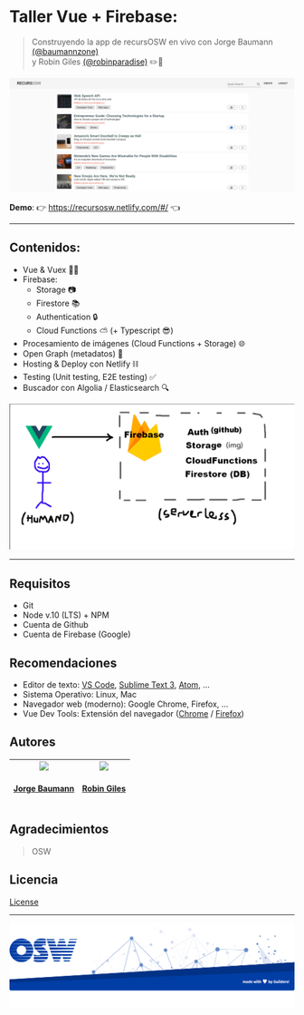 # Taller Vue + Firebase: 
> Construyendo la app de recursOSW en vivo con Jorge Baumann [(@baumannzone)](https://github.com/baumannzone)  
> y Robin Giles [(@robinparadise)](https://github.com/robinparadise) ✏️🦄 

![main](./assets/main.png)

**Demo**: 👉 https://recursosw.netlify.com/#/ 👈

--- 

## Contenidos:
- Vue & Vuex 🖖💚
- Firebase: 
    - Storage 📷
    - Firestore 📚
    - Authentication 🔒
    - Cloud Functions ⛅️ (+ Typescript 😎)
- Procesamiento de imágenes (Cloud Functions + Storage) 🌐
- Open Graph (metadatos) 🔣
- Hosting & Deploy con Netlify ⛓
- Testing (Unit testing, E2E testing) ✅
- Buscador con Algolia / Elasticsearch 🔍

![main](./assets/VueFirebase.png)

---

## Requisitos
- Git
- Node v.10 (LTS) + NPM
- Cuenta de Github
- Cuenta de Firebase (Google)

## Recomendaciones
- Editor de texto: [VS Code](https://code.visualstudio.com/), [Sublime Text 3](https://www.sublimetext.com/), [Atom](https://atom.io/), ...
- Sistema Operativo: Linux, Mac
- Navegador web (moderno): Google Chrome, Firefox, ...
- Vue Dev Tools: Extensión del navegador ([Chrome](https://chrome.google.com/webstore/detail/vuejs-devtools/nhdogjmejiglipccpnnnanhbledajbpd?hl=es) / [Firefox](https://addons.mozilla.org/es/firefox/addon/vue-js-devtools/)) 

## Autores
| <a href='https://twitter.com/baumannzone'><img src='https://pbs.twimg.com/profile_images/946044922943213568/1YVM1YgX_400x400.jpg' width='140px;'/><h4 align='center'><a href='https://github.com/baumannzone'>Jorge Baumann</a></h4> | <a href='https://twitter.com/RobinSagan'><img src='https://pbs.twimg.com/profile_images/1063468053894172672/rB-SwVaN_400x400.jpg' width='140px;'/><h4 align='center'><a href='https://github.com/robinparadise'>Robin Giles</a></h4> |
| :---: | :---: |

## Agradecimientos
> OSW

## Licencia
[License](./LICENSE)

---

![footer](./assets/footer.png)
